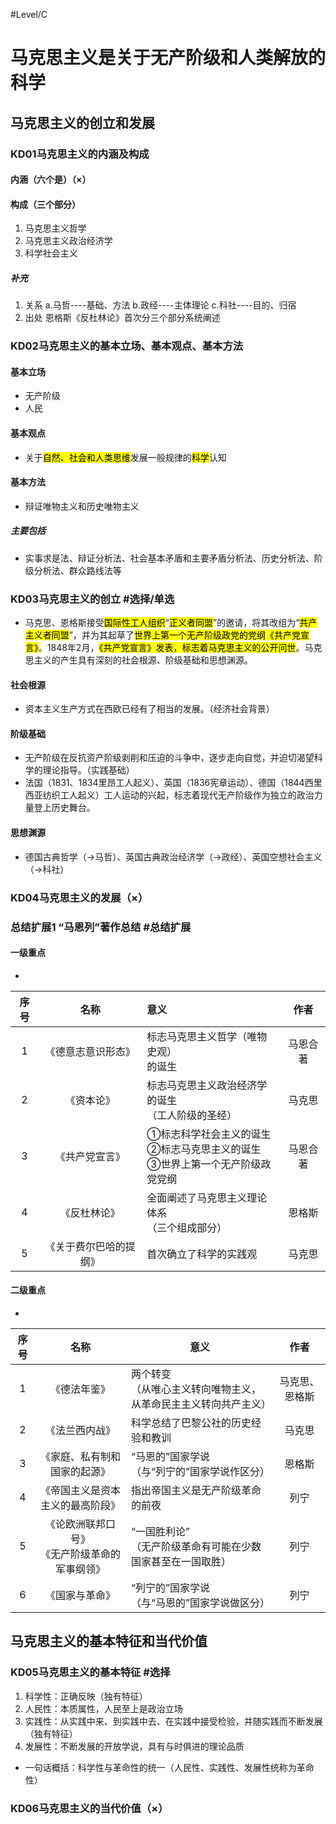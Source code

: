#Level/C
# 马克思主义是关于无产阶级和人类解放的科学
## 马克思主义的创立和发展
### KD01马克思主义的内涵及构成
#### 内涵（六个是）（×）
#### 构成（三个部分）
1. 马克思主义哲学
2. 马克思主义政治经济学
3. 科学社会主义
##### 补充
1. 关系
		a.马哲----基础、方法
		b.政经----主体理论
		c.科社----目的、归宿
2. 出处
		恩格斯《反杜林论》首次分三个部分系统阐述
### KD02马克思主义的基本立场、基本观点、基本方法
#### 基本立场
- 无产阶级
- 人民
#### 基本观点
- 关于<mark class="hltr-red">自然、社会和人类思维</mark>发展一般规律的<mark class="hltr-red">科学</mark>认知
#### 基本方法
- 辩证唯物主义和历史唯物主义
##### 主要包括
- 实事求是法、辩证分析法、社会基本矛盾和主要矛盾分析法、历史分析法、阶级分析法、群众路线法等 
### KD03马克思主义的创立  #选择/单选
- 马克思、恩格斯接受<mark class="hltr-red">国际性工人组织</mark>“<mark class="hltr-red">正义者同盟</mark>”的邀请，将其改组为“<mark class="hltr-red">共产主义者同盟</mark>”，并为其起草了<mark class="hltr-red">世界上第一个无产阶级政党的党纲《共产党宣言》</mark>。1848年2月，<mark class="hltr-red">《共产党宣言》发表，标志着马克思主义的公开问世</mark>。马克思主义的产生具有深刻的社会根源、阶级基础和思想渊源。
#### 社会根源
- 资本主义生产方式在西欧已经有了相当的发展。（经济社会背景）
#### 阶级基础
- 无产阶级在反抗资产阶级剥削和压迫的斗争中，逐步走向自觉，并迫切渴望科学的理论指导。（实践基础）
- 法国（1831、1834里昂工人起义）、英国（1836宪章运动）、德国（1844西里西亚纺织工人起义）工人运动的兴起，标志着现代无产阶级作为独立的政治力量登上历史舞台。
#### 思想渊源
- 德国古典哲学（→马哲）、英国古典政治经济学（→政经）、英国空想社会主义（→科社）
### KD04马克思主义的发展（×）

### 总结扩展1 “马恩列”著作总结 #总结扩展
#### 一级重点
- 

| 序号 |          名称          | 意义                                                                              |   作者   |
|:----:|:----------------------:|:--------------------------------------------------------------------------------- |:--------:|
|  1   |   《德意志意识形态》   | 标志马克思主义哲学（唯物史观）<br>的诞生                                              | 马恩合著 |
|  2   |       《资本论》       | 标志马克思主义政治经济学的诞生<br>（工人阶级的圣经）                              |  马克思  |
|  3   |     《共产党宣言》     | ①标志科学社会主义的诞生<br>②标志马克思主义的诞生<br>③世界上第一个无产阶级政党党纲 | 马恩合著 |
|  4   |      《反杜林论》      | 全面阐述了马克思主义理论体系<br>（三个组成部分）                                  |  恩格斯  |
|  5   | 《关于费尔巴哈的提纲》 | 首次确立了科学的实践观                                                            |  马克思  |

#### 二级重点
- 

| 序号 |                       名称                       | 意义                                                               |      作者      |
|:----:|:------------------------------------------------:| ------------------------------------------------------------------ |:--------------:|
|  1   |                   《德法年鉴》                   | 两个转变<br>（从唯心主义转向唯物主义，从革命民主主义转向共产主义） | 马克思、恩格斯 |
|  2   |                  《法兰西内战》                  | 科学总结了巴黎公社的历史经验和教训                                 |     马克思     |
|  3   |           《家庭、私有制和国家的起源》           | “马恩的”国家学说<br>（与“列宁的”国家学说作区分）                   |     恩格斯     |
|  4   |         《帝国主义是资本主义的最高阶段》         | 指出帝国主义是无产阶级革命的前夜                                   |      列宁      |
|  5   | 《论欧洲联邦口号》<br>《无产阶级革命的军事纲领》 | “一国胜利论”<br>（无产阶级革命有可能在少数国家甚至在一国取胜）     |      列宁      |
|  6   |                  《国家与革命》                  | “列宁的”国家学说<br>（与“马恩的”国家学说做区分）                   |      列宁      |

## 马克思主义的基本特征和当代价值
### KD05马克思主义的基本特征 #选择
1. 科学性：正确反映（独有特征）
2. 人民性：本质属性，人民至上是政治立场
3. 实践性：从实践中来、到实践中去、在实践中接受检验，并随实践而不断发展（独有特征）
4. 发展性：不断发展的开放学说，具有与时俱进的理论品质
- 一句话概括：科学性与革命性的统一（人民性、实践性、发展性统称为革命性）
### KD06马克思主义的当代价值（×）